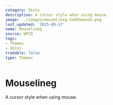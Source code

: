 ```yaml
---
category: Skins
description: A cursor style when using mouse.
image: ../images/mouselineg-5a959aee2e.png
last_updated: '2025-09-17'
name: Mouselineg
source: WFCD
tags:
- Themes
- Skins
tradable: false
type: Themes
---
```


# Mouselineg

A cursor style when using mouse.

